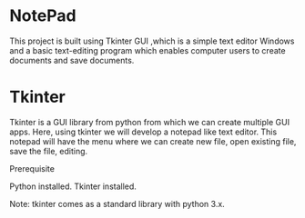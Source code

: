 # NotePad
This project is built using Tkinter GUI ,which is a simple text editor Windows and a basic text-editing program which enables computer users to create documents and save documents.

# Tkinter

Tkinter is a GUI library from python from which we can create multiple GUI apps. 
Here, using tkinter we will develop a notepad like text editor. 
This notepad will have the menu where we can create new file, open existing file, save the file, editing.

Prerequisite

Python installed.
Tkinter installed.

Note: tkinter comes as a standard library with python 3.x.
